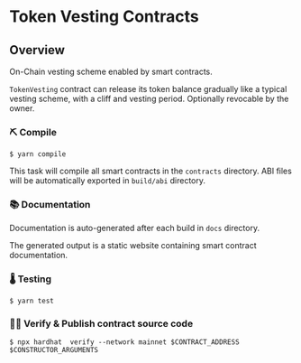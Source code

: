 
# Token Vesting Contracts

## Overview

On-Chain vesting scheme enabled by smart contracts.

`TokenVesting` contract can release its token balance gradually like a typical vesting scheme, with a cliff and vesting period.
Optionally revocable by the owner.


### ⛏️ Compile

```console
$ yarn compile
```

This task will compile all smart contracts in the `contracts` directory.
ABI files will be automatically exported in `build/abi` directory.

### 📚 Documentation

Documentation is auto-generated after each build in `docs` directory.

The generated output is a static website containing smart contract documentation.

### 🌡️ Testing

```console
$ yarn test
```

### 🐱‍💻 Verify & Publish contract source code

```console
$ npx hardhat  verify --network mainnet $CONTRACT_ADDRESS $CONSTRUCTOR_ARGUMENTS
```